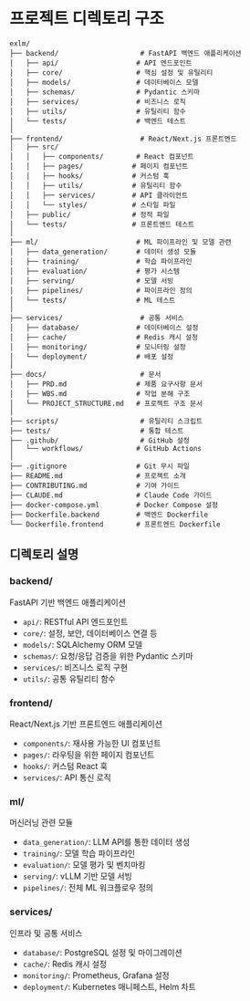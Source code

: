 # 프로젝트 디렉토리 구조

```
exlm/
├── backend/                    # FastAPI 백엔드 애플리케이션
│   ├── api/                   # API 엔드포인트
│   ├── core/                  # 핵심 설정 및 유틸리티
│   ├── models/                # 데이터베이스 모델
│   ├── schemas/               # Pydantic 스키마
│   ├── services/              # 비즈니스 로직
│   ├── utils/                 # 유틸리티 함수
│   └── tests/                 # 백엔드 테스트
│
├── frontend/                   # React/Next.js 프론트엔드
│   ├── src/
│   │   ├── components/        # React 컴포넌트
│   │   ├── pages/            # 페이지 컴포넌트
│   │   ├── hooks/            # 커스텀 훅
│   │   ├── utils/            # 유틸리티 함수
│   │   ├── services/         # API 클라이언트
│   │   └── styles/           # 스타일 파일
│   ├── public/               # 정적 파일
│   └── tests/                # 프론트엔드 테스트
│
├── ml/                        # ML 파이프라인 및 모델 관련
│   ├── data_generation/       # 데이터 생성 모듈
│   ├── training/              # 학습 파이프라인
│   ├── evaluation/            # 평가 시스템
│   ├── serving/               # 모델 서빙
│   ├── pipelines/             # 파이프라인 정의
│   └── tests/                 # ML 테스트
│
├── services/                   # 공통 서비스
│   ├── database/              # 데이터베이스 설정
│   ├── cache/                 # Redis 캐시 설정
│   ├── monitoring/            # 모니터링 설정
│   └── deployment/            # 배포 설정
│
├── docs/                       # 문서
│   ├── PRD.md                 # 제품 요구사항 문서
│   ├── WBS.md                 # 작업 분해 구조
│   └── PROJECT_STRUCTURE.md   # 프로젝트 구조 문서
│
├── scripts/                    # 유틸리티 스크립트
├── tests/                      # 통합 테스트
├── .github/                    # GitHub 설정
│   └── workflows/             # GitHub Actions
│
├── .gitignore                 # Git 무시 파일
├── README.md                  # 프로젝트 소개
├── CONTRIBUTING.md            # 기여 가이드
├── CLAUDE.md                  # Claude Code 가이드
├── docker-compose.yml         # Docker Compose 설정
├── Dockerfile.backend         # 백엔드 Dockerfile
└── Dockerfile.frontend        # 프론트엔드 Dockerfile
```

## 디렉토리 설명

### backend/
FastAPI 기반 백엔드 애플리케이션
- `api/`: RESTful API 엔드포인트
- `core/`: 설정, 보안, 데이터베이스 연결 등
- `models/`: SQLAlchemy ORM 모델
- `schemas/`: 요청/응답 검증을 위한 Pydantic 스키마
- `services/`: 비즈니스 로직 구현
- `utils/`: 공통 유틸리티 함수

### frontend/
React/Next.js 기반 프론트엔드 애플리케이션
- `components/`: 재사용 가능한 UI 컴포넌트
- `pages/`: 라우팅을 위한 페이지 컴포넌트
- `hooks/`: 커스텀 React 훅
- `services/`: API 통신 로직

### ml/
머신러닝 관련 모듈
- `data_generation/`: LLM API를 통한 데이터 생성
- `training/`: 모델 학습 파이프라인
- `evaluation/`: 모델 평가 및 벤치마킹
- `serving/`: vLLM 기반 모델 서빙
- `pipelines/`: 전체 ML 워크플로우 정의

### services/
인프라 및 공통 서비스
- `database/`: PostgreSQL 설정 및 마이그레이션
- `cache/`: Redis 캐시 설정
- `monitoring/`: Prometheus, Grafana 설정
- `deployment/`: Kubernetes 매니페스트, Helm 차트